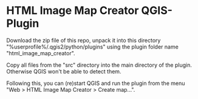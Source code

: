 # HTML Image Map Creator QGIS-Plugin

Download the zip file of this repo, unpack it into this directory "%userprofile%/.qgis2/python/plugins" 
using the plugin folder name "html_image_map_creator". 

Copy all files from the "src" directory into the main directory of the plugin. Otherwise QGIS won't be able to detect them.

Following this, you can (re)start QGIS and run the plugin from the menu "Web > HTML Image Map Creator > Create map...".

